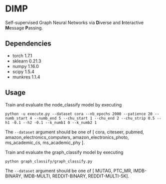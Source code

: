 # DIMP

Self-supervised Graph Neural Networks via **D**iverse and **I**nteractive **M**essage **P**assing.


## Dependencies

- torch 1.7.1
- sklearn 0.21.3
- numpy 1.16.0
- scipy 1.5.4
- munkres 1.1.4

## Usage

Train and evaluate the node_classify model by executing
```
python -u execute.py --dataset cora --nb_epochs 2000 --patience 20 --numb_start 4 --numb_end 5 --chu_start 1 --chu_end 2 --chu_strip 0.5 --h1 -0.1 --h2 -0.1 --k_numb1 0 --k_numb2 1
```
The `--dataset` argument should be one of [ cora, citeseer, pubmed, amazon_electronics_computers, amazon_electronics_photo, ms_academic_cs, ms_academic_phy ].

Train and evaluate the graph_classify model by executing
```
python graph_classify/graph_classify.py
```
The `--dataset` argument should be one of [ MUTAG, PTC_MR, IMDB-BINARY, IMDB-MULTI, REDDIT-BINARY, REDDIT-MULTI-5K].
